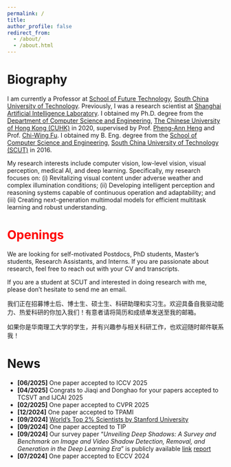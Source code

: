 ```yaml
---
permalink: /
title: 
author_profile: false
redirect_from: 
  - /about/
  - /about.html
---
```


# Biography

I am currently a Professor at [School of Future Technology](https://www2.scut.edu.cn/ft/), [South China University of Technology](http://www.scut.edu.cn/new/). Previously, I was a research scientist at [Shanghai Artificial Intelligence Laboratory](http://www.shlab.org.cn/). I obtained my Ph.D. degree from the [Department of Computer Science and Engineering](http://www.cse.cuhk.edu.hk/), [The Chinese University of Hong Kong (CUHK)](http://www.cuhk.edu.hk/) in 2020, supervised by Prof. [Pheng-Ann Heng](http://www.cse.cuhk.edu.hk/~pheng) and Prof. [Chi-Wing Fu](https://www.cse.cuhk.edu.hk/~cwfu/). I obtained my B. Eng. degree from the [School of Computer Science and Engineering](http://www.scut.edu.cn/cs/), [South China University of Technology (SCUT)](http://www.scut.edu.cn/new/) in 2016.

My research interests include computer vision, low-level vision, visual perception, medical AI, and deep learning. Specifically, my research focuses on: (i) Revitalizing visual content under adverse weather and complex illumination conditions; (ii) Developing intelligent perception and reasoning systems capable of continuous operation and adaptability; and (iii) Creating next-generation multimodal models for efficient multitask learning and robust understanding.


# <span style="color:red;">Openings</span>

We are looking for self-motivated Postdocs, PhD students, Master’s students, Research Assistants, and Interns. If you are passionate about research, feel free to reach out with your CV and transcripts.

If you are a student at SCUT and interested in doing research with me, please don’t hesitate to send me an email.

我们正在招募博士后、博士生、硕士生、科研助理和实习生。欢迎具备自我驱动能力、热爱科研的你加入我们！有意者请将简历和成绩单发送至我的邮箱。

如果你是华南理工大学的学生，并有兴趣参与相关科研工作，也欢迎随时邮件联系我！


# News

- **[06/2025]** One paper accepted to ICCV 2025  
- **[04/2025]** Congrats to Jiaqi and Donghao for your papers accepted to TCSVT and IJCAI 2025  
- **[02/2025]** One paper accepted to CVPR 2025  
- **[12/2024]** One paper accepted to TPAMI  
- **[09/2024]** [World’s Top 2% Scientists by Stanford University](https://topresearcherslist.com/Home/Profile/845511)  
- **[09/2024]** One paper accepted to TIP  
- **[09/2024]** Our survey paper “*Unveiling Deep Shadows: A Survey and Benchmark on Image and Video Shadow Detection, Removal, and Generation in the Deep Learning Era*” is publicly available [link](https://xw-hu.github.io/publications/) [report](https://blog.csdn.net/moxibingdao/article/details/141980315)  
- **[07/2024]** One paper accepted to ECCV 2024
